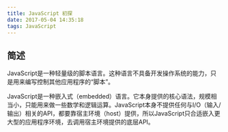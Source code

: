 ```yaml
---
title: JavaScript 初探
date: 2017-05-04 14:35:18
tags: JavaScript
---
```


## 简述

JavaScript是一种轻量级的脚本语言。这种语言不具备开发操作系统的能力，只是用来编写控制其他应用程序的“脚本”。

JavaScript是一种嵌入式（embedded）语言。它本身提供的核心语法，规模相当小，只能用来做一些数学和逻辑运算。JavaScript本身不提供任何与I/O（输入/输出）相关的API，都要靠宿主环境（host）提供，所以JavaScript只合适嵌入更大型的应用程序环境，去调用宿主环境提供的底层API。

